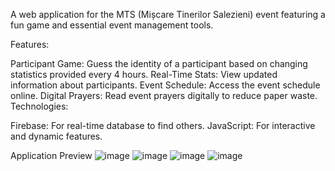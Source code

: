 A web application for the MTS (Mișcare Tinerilor Salezieni) event featuring a fun game and essential event management tools.

Features:

Participant Game: Guess the identity of a participant based on changing statistics provided every 4 hours.
Real-Time Stats: View updated information about participants.
Event Schedule: Access the event schedule online.
Digital Prayers: Read event prayers digitally to reduce paper waste.
Technologies:

Firebase: For real-time database to find others.
JavaScript: For interactive and dynamic features.

Application Preview
![image](https://github.com/user-attachments/assets/6a736cb7-39e1-424b-813e-084a1b24767a)
![image](https://github.com/user-attachments/assets/acc70e29-9bb0-4afc-8c7c-3d91e3799158)
![image](https://github.com/user-attachments/assets/6d1ceadd-59d6-4fd5-9509-4c3e334d7489)
![image](https://github.com/user-attachments/assets/64c2df0d-286e-42fe-9c29-598b65fae7ed)
